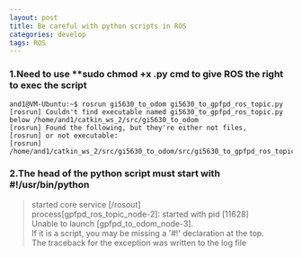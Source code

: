 ```yaml
---
layout: post
title: Be careful with python scripts in ROS
categories: develop
tags: ROS
---
```


### 1.Need to use **sudo chmod +x **.py** cmd to give ROS the right to exec the script
~~~
and1@VM-Ubuntu:~$ rosrun gi5630_to_odom gi5630_to_gpfpd_ros_topic.py  
[rosrun] Couldn't find executable named gi5630_to_gpfpd_ros_topic.py below /home/and1/catkin_ws_2/src/gi5630_to_odom  
[rosrun] Found the following, but they're either not files,  
[rosrun] or not executable:  
[rosrun] /home/and1/catkin_ws_2/src/gi5630_to_odom/src/gi5630_to_gpfpd_ros_topic.py
~~~  

### 2.The head of the python script must start with **#!/usr/bin/python**
>started core service [/rosout]  
process[gpfpd_ros_topic_node-2]: started with pid [11628]  
Unable to launch [gpfpd_to_odom_node-3].   
If it is a script, you may be missing a '#!' declaration at the top.  
The traceback for the exception was written to the log file